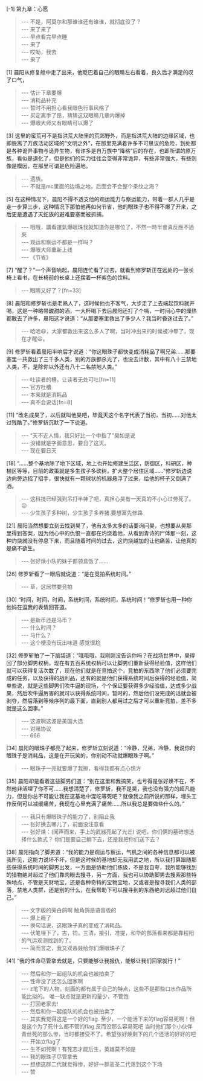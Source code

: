 
[-1] 第九章：心愿
>--- 不是，阿莫尔和那谁谁还有谁谁，就彻底没了？<br>
>--- 来了来了<br>
>--- 早点看完早点睡<br>
>--- 来了<br>
>--- 哎呦，我去<br>
>--- 来了<br>

[1] 晨阳从修复舱中走了出来，他眨巴着自己的眼睛左右看着，良久后才满足的叹了口气，
>--- 估计下章要爆<br>
>--- 消耗品补充<br>
>--- 暂时不用担心看我眼色行事风格了<br>
>--- 买定离手了昂，猜猜这双眼睛几章内爆掉<br>
>--- 爆眼大师又有眼睛可以爆了<br>

[3] 这里的蛮荒可不是指洪荒大陆里的荒郊野外，而是指洪荒大陆的边缘区域，也即脱离了万族活动区域的“文明之外”，在那里充满着许多不可思议的危险，到处都是各种诡异事物与诡异生物，有许多是自万族中“降格”后的存在，也即所谓的原万族，看似是退化了，但是他们的实力往往会变得非常诡异，有些非常强大，有些则像是模因，在那里可谓是危险遍地。
>--- 遗族。<br>
>--- 不就是mc里面的边境之地，后面会不会整个条纹之海？<br>

[5] 在这种情况下，晨阳不得不透支他的观运能力与察运能力，带着一群人几乎是走一步算三步，这种情况下那怕他再如何节省，他的眼珠子也不得不爆了开来，之后更是遭遇了天蛇族的避难要塞而被抓捕。
>--- 哦哦，講看運氣爆眼珠我就知道你是哪位了，不然一時半會真反應不過來<br>
>--- 观运和察运不都是一样吗？<br>
>--- 爆眼大师重新上线<br>
>--- 《节省》<br>

[7] “醒了？”一个声音响起，晨阳连忙看了过去，就看到修罗斩正在远处的一张长椅上看书，在长椅前的长桌上还摆着一杯紫色的饮料。
>--- 眼睛又好了？[fn=33]<br>

[8] 晨阳和修罗斩也是老熟人了，这时候他也不客气，大步走了上去端起饮料就开喝，这是一种略带酸甜的酒，一大杯喝下去后晨阳还打了个嗝，一时间心中的燥热都散去了许多，晨阳这才说道：“从那要塞里救出了多少人？我当时昏迷过去了。”
>--- 哈哈😃，大家都救出来这么多人了啊，当时冲出来的时候被冲晕了，现在才醒😃。<br>

[9] 修罗斩看着晨阳半响后才说道：“你这眼珠子都快变成消耗品了啊兄弟……那要塞里一共救出了三千多人类，别的万族都杀光了，也没去计数，其中有八十三禁地人类，不，是除你以外还有八十二名禁地人类。”
>--- 吐读者的槽，让读者无处可吐[fn=11]<br>
>--- 官方吐槽<br>
>--- 本来就是消耗品<br>
>--- 真不会说话[fn=8]<br>

[11] “改名成昊了，以后就叫他昊吧，毕竟天这个名字代表了当初，当初……对他太过残酷了。”修罗斩沉默了一下说道。
>--- “天不近人情，我只好比一个中指了”昊如是说<br>
>--- 没错就是字面意思，要日了这天。<br>
>--- 现在要日天<br>

[18] “……整个基地除了地下区域，地上也开始修建生活区，防御区，科研区，种植区等等，目前的政策就是多生孩子多砍树，扩大整个居住区域……”修罗斩边说边向旁边招了招手，很快就有一颗球状的机器悬浮了过来，给他的杯子又倒满了酒。
>--- 这科技已经强到吊打半神了吧，真担心昊有一天真的不小心过劳死了。😖<br>
>--- 少生孩子多种树，少生孩子多养猪.要想富先修路<br>

[21] 晨阳当然想要立刻去找到昊了，他有太多太多的话要询问昊，也想要从昊那里得到答案，因为他心中的仇恨一直都在灼烧着他，从看到青诗的尸体那一刻，这种灼烧就没有停息下来，而且随着时间的过去，这灼烧越加的让他痛苦，让他真的是痛不欲生。
>--- 张好焕小队的妹子都领盒饭了......<br>

[26] 修罗斩看了一眼后就说道：“是在竞拍系统时间。”
>--- 草，这居然要竞拍<br>

[30] “时间，时间，时间，系统时间，系统时间，系统时间！”修罗斩也用一种你他妈在逗我的表情回答道。
>--- 是新币还是马币？<br>
>--- 什么时间？<br>
>--- 马什么？<br>
>--- 这个梗没有玩出味道   感觉很尬<br>

[32] 修罗斩拍了一下脑袋道：“哦哦哦，我刚刚没告诉你吗？在战场世界中，昊得回了部分脚男权柄，现在有五百系统权柄可以让脚男们重新获得经验值，这样他们就可以获得复活次数了，现在他们就是在竞拍这个，竞拍的东西除了他们必须要完成的任务，以及获得的战利品，还有的就是他们获得系统时间后获得的经验值，简单些说，就是这些脚男们吹牛逼的现场，个个保证要获得多少经验值，达成多少战果，然后吹牛逼厉害的就可以获得系统时间，暂时的，然后他们没完成的话就会被剥夺，然后落到等候序列的最下面，直到别人都用过之后才可以重新竞拍，差不多就是这么回事。”
>--- 这波啊这波是美国大选<br>
>--- 对赌协议<br>
>--- 666<br>

[34] 晨阳的眼珠子都亮了起来，修罗斩立刻说道：“冷静，兄弟，冷静，我说你的眼珠子是消耗品，这是在开玩笑的，你别动不动就爆眼珠子啊。”
>--- 眼珠子一亮就要爆了我擦，看得我都有点心慌方<br>

[35] 晨阳却是看着这些脚男们道：“别在这里和我搞笑，也亏得是张好焕不在，不然他非活埋了你不可……我想清楚了，修罗斩，我不是昊，我也没有强力的超凡能力，但是你总不可能让我在这基地中混吃等死吧？就像我之前所说的那样，埋头工作反倒可以减缓痛苦，我现在心里充满了痛苦……所以我总是要做些什么的。”
>--- 我只有爆眼珠子的能力了，别阻止我<br>
>--- 张好换去哪儿了，前面没注意看<br>
>--- 张好焕：(闻声而来，手上的武器亮起了光芒)
说吧，你们俩的墓碑想选择什么款式？
你们是要自己躺下去，还是我把你们送下去？<br>

[38] 晨阳指向了脚男道：“我的能力是观运与察运，气机之间的各种信息都可以被我所见，这能力说坏不坏，但是这时候的基地却无我用武之地，所以我打算跟随那些获得系统时间的脚男出发，一方面是协助他们练级，不是我自夸，我所能够找到的猎物绝对超过了他们靠肉眼去搜寻，另一方面，我也可以协助脚男去搜索那些特殊地点，不管是天财地宝，还是各种奇特的宝物宝地，又或者是搜寻我们人类的部落，禁地人类群，还是别的什么，在我帮助下可以搜寻到的东西绝对远超过他们自己。”
>--- 文字版的旁白鸽啊
触角鸽是语音版的<br>
>--- 爆上瘾了<br>
>--- 换句话说，这眼珠子真的变成了消耗品。<br>
>--- 伏笔埋下了，古，钧，三清，接引，准提，和华的部落看来都是靠程阳的气运观测找到的了。<br>
>--- 简而言之，我又双叒叕给你们爆眼珠子了<br>

[41] “我的性命尽管拿去就是，只要能够让我报仇，能够让我们回家就行！”
>--- 然后和你一起组队的机会也被拍卖了<br>
>--- 性命没了还怎么回家啊<br>
>--- z笔下的人物，刻画的都有属于自己的特点，这些不是那些口水作品所能比拟的。
唯一缺点就是更新的量少，不管饱<br>
>--- 打回老家去!<br>
>--- 然后和你一起组队的机会也被拍卖了<br>
>--- 其实我觉得这是一个好的flag.
至少，一个能活下来的flag容易死啊！但是这个为了死什么都不管的flag.反而没那么容易死吧
当时他们那个小伙伴青丝死的那么惨，当时都接受不了。希望张好焕剩下的几个还活的好好的吧<br>
>--- 开始立flag了<br>
>--- 生不如死啊！有死志才能后生，英雄莫不如是<br>
>--- 我的眼珠子尽管拿去<br>
>--- 想想这群二代就觉得惨，好好一群高圣二代落到这个下场<br>
>--- 赞<br>
